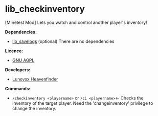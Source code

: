 # lib_checkinventory

[Minetest Mod] Lets you watch and control another player's inventory! 

**Dependencies:**
 * [lib_savelogs](https://github.com/Lunovox/lib_savelogs) (optional)
  There are no dependencies

**Licence:**
 * [GNU AGPL](https://github.com/Lunovox/lib_checkinventory/blob/master/LICENSE)

**Developers:**
 * [Lunovox Heavenfinder](https://libreplanet.org/wiki/User:Lunovox)
 
**Commands:**
 * ````/checkinventory <playername>```` or ````/ci <playername>````← Checks the inventory of the target player. Need the 'changeinventory' privilege to change the inventory.
